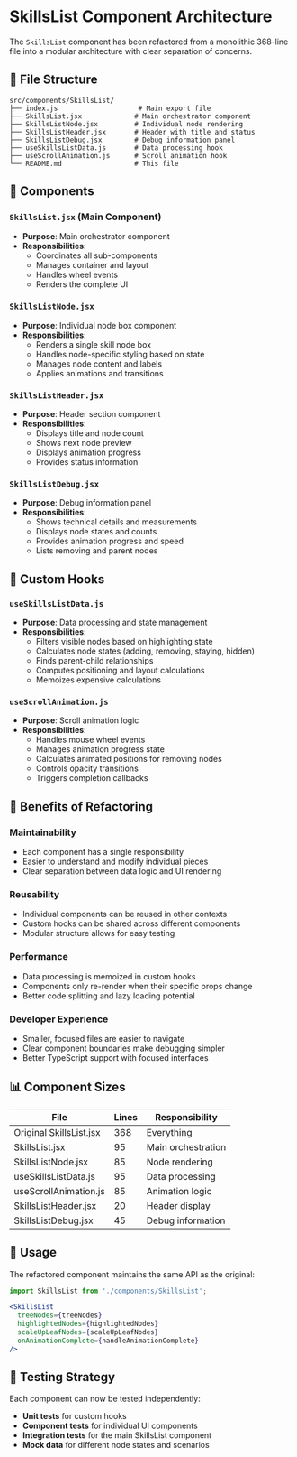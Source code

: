 # SkillsList Component Architecture

The `SkillsList` component has been refactored from a monolithic 368-line file into a modular architecture with clear separation of concerns.

## 📁 File Structure

```
src/components/SkillsList/
├── index.js                    # Main export file
├── SkillsList.jsx             # Main orchestrator component
├── SkillsListNode.jsx         # Individual node rendering
├── SkillsListHeader.jsx       # Header with title and status
├── SkillsListDebug.jsx        # Debug information panel
├── useSkillsListData.js       # Data processing hook
├── useScrollAnimation.js      # Scroll animation hook
└── README.md                  # This file
```

## 🔧 Components

### `SkillsList.jsx` (Main Component)
- **Purpose**: Main orchestrator component
- **Responsibilities**: 
  - Coordinates all sub-components
  - Manages container and layout
  - Handles wheel events
  - Renders the complete UI

### `SkillsListNode.jsx`
- **Purpose**: Individual node box component
- **Responsibilities**:
  - Renders a single skill node box
  - Handles node-specific styling based on state
  - Manages node content and labels
  - Applies animations and transitions

### `SkillsListHeader.jsx`
- **Purpose**: Header section component
- **Responsibilities**:
  - Displays title and node count
  - Shows next node preview
  - Displays animation progress
  - Provides status information

### `SkillsListDebug.jsx`
- **Purpose**: Debug information panel
- **Responsibilities**:
  - Shows technical details and measurements
  - Displays node states and counts
  - Provides animation progress and speed
  - Lists removing and parent nodes

## 🎣 Custom Hooks

### `useSkillsListData.js`
- **Purpose**: Data processing and state management
- **Responsibilities**:
  - Filters visible nodes based on highlighting state
  - Calculates node states (adding, removing, staying, hidden)
  - Finds parent-child relationships
  - Computes positioning and layout calculations
  - Memoizes expensive calculations

### `useScrollAnimation.js`
- **Purpose**: Scroll animation logic
- **Responsibilities**:
  - Handles mouse wheel events
  - Manages animation progress state
  - Calculates animated positions for removing nodes
  - Controls opacity transitions
  - Triggers completion callbacks

## 🚀 Benefits of Refactoring

### **Maintainability**
- Each component has a single responsibility
- Easier to understand and modify individual pieces
- Clear separation between data logic and UI rendering

### **Reusability**
- Individual components can be reused in other contexts
- Custom hooks can be shared across different components
- Modular structure allows for easy testing

### **Performance**
- Data processing is memoized in custom hooks
- Components only re-render when their specific props change
- Better code splitting and lazy loading potential

### **Developer Experience**
- Smaller, focused files are easier to navigate
- Clear component boundaries make debugging simpler
- Better TypeScript support with focused interfaces

## 📊 Component Sizes

| File | Lines | Responsibility |
|------|-------|----------------|
| Original SkillsList.jsx | 368 | Everything |
| SkillsList.jsx | 95 | Main orchestration |
| SkillsListNode.jsx | 85 | Node rendering |
| useSkillsListData.js | 95 | Data processing |
| useScrollAnimation.js | 85 | Animation logic |
| SkillsListHeader.jsx | 20 | Header display |
| SkillsListDebug.jsx | 45 | Debug information |

## 🔄 Usage

The refactored component maintains the same API as the original:

```jsx
import SkillsList from './components/SkillsList';

<SkillsList
  treeNodes={treeNodes}
  highlightedNodes={highlightedNodes}
  scaleUpLeafNodes={scaleUpLeafNodes}
  onAnimationComplete={handleAnimationComplete}
/>
```

## 🧪 Testing Strategy

Each component can now be tested independently:

- **Unit tests** for custom hooks
- **Component tests** for individual UI components
- **Integration tests** for the main SkillsList component
- **Mock data** for different node states and scenarios 